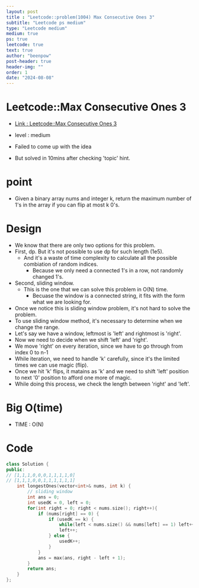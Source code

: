 ```yaml
---
layout: post
title : "Leetcode::problem(1004) Max Consecutive Ones 3"
subtitle: "Leetcode ps medium"
type: "Leetcode medium"
medium: true
ps: true
leetcode: true
text: true
author: "beenpow"
post-header: true
header-img: ""
order: 1
date: "2024-08-08"
---
```


# Leetcode::Max Consecutive Ones 3
- [Link : Leetcode::Max Consecutive Ones 3](https://leetcode.com/problems/max-consecutive-ones-iii/description/)

- level : medium
- Failed to come up with the idea
- But solved in 10mins after checking 'topic' hint.

# point
- Given a binary array nums and integer k, return the maximum number of 1's in the array if you can flip at most k 0's.

# Design
- We know that there are only two options for this problem.
 - First, dp. But it's not possible to use dp for such length (1e5).
   - And it's a waste of time complexity to calculate all the possible combiation of random indices.
	 - Because we only need a connected 1's in a row, not randomly changed 1's.
 - Second, sliding window.
   - This is the one that we can solve this problem in O(N) time.
	 - Becuase the window is a connected string, it fits with the form what we are looking for.
- Once we notice this is sliding window problem, it's not hard to solve the problem.
- To use sliding window method, it's necessary to determine when we change the range.
- Let's say we have a window, leftmost is 'left' and rightmost is 'right'.
- Now we need to decide when we shift 'left' and 'right'.
- We move 'right' on every iteration, since we have to go through from index 0 to n-1
- While iteration, we need to handle 'k' carefully, since it's the limited times we can use magic (flip).
- Once we hit 'k' flips, it matains as 'k' and we need to shift 'left' position to next '0' position to afford one more of magic.
- While doing this process, we check the length between 'right' and 'left'.


# Big O(time)
- TIME : O(N)

# Code

```cpp
class Solution {
public:
// [1,1,1,0,0,0,1,1,1,1,0]
// [1,1,1,0,0,1,1,1,1,1,1]
    int longestOnes(vector<int>& nums, int k) {
        // sliding window
        int ans = 0;
        int usedK = 0, left = 0;
        for(int right = 0; right < nums.size(); right++){
            if (nums[right] == 0) {
                if (usedK == k) {
                    while(left < nums.size() && nums[left] == 1) left++;
                    left++;
                } else {
                    usedK++;
                }
            }
            ans = max(ans, right - left + 1);
        }
        return ans;
    }
};
```
